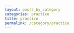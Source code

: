 ```yaml
---
layout: posts_by_category
categories: practice
title: practice
permalink: /category/practice
---
```

